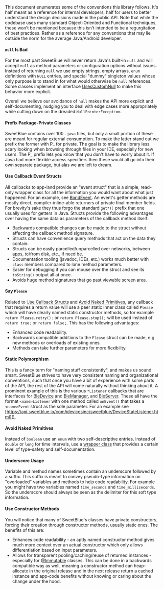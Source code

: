 This document enumerates some of the conventions this library follows. It's half meant as a reference for internal developers, half for users to better understand the design decisions made in the public API. Note that while the codebase uses many standard Object-Oriented and Functional techniques, these won't be mentioned because this isn't intended to be a regurgitation of best practices. Rather as a reference for any conventions that may lie outside the norm for the average Java/Android developer.

#### `null` Is Bad

For the most part SweetBlue will never return Java's built-in `null` and will accept `null` as method parameters or configuration options without issues. Instead of returning `null` we use empty strings, empty arrays, `enum` definitions with `NULL` entries, and special "dummy" singleton values whose only purpose is to stand in for what would otherwise be `null` references. Some classes implement an interface [UsesCustomNull](https://api.sweetblue.io/com/idevicesinc/sweetblue/utils/UsesCustomNull.html) to make this behavior more explicit.

Overall we believe our avoidance of `null` makes the API more explicit and self-documenting, nudging you to deal with edge cases more appropriately while cutting down on the dreaded `NullPointerException`.

#### Prefix Package-Private Classes

SweetBlue contains over 100 `.java` files, but only a small portion of these are meant for regular external consumption. To make the latter stand out we prefix the former with P_ for private. The goal is to make the library less scary looking when browsing through files in your IDE, especially for new users. The P_ prefix lets you know that you don't have to worry about it. If Java had more flexible access specifiers then these would all go into their own separate package, but alas we are left to dream.

#### Use Callback Event Structs

All callbacks to app-land provide an "event struct" that is a simple, read-only wrapper class for all the information you would want about what just happened. For an example, see [BondEvent](https://api.sweetblue.io/com/idevicesinc/sweetblue/BondListener.BondEvent.html). An event's getter methods are mostly direct, compiler-inline-able returners of private final member fields. For brevity's sake they thus forgo the standard `get*()` prefix that one usually uses for getters in Java. Structs provide the following advantages over having the same data as parameters of the callback method itself:
 * Backwards compatible changes can be made to the struct without affecting the callback method signature.
 * Structs can have convenience query methods that act on the data they contain.
 * Structs can be easily parcelled/unparcelled over networks, between apps, to/from disk, etc., if need be. 
 * Documentation tooling (javadoc, IDEs, etc.) works much better with `class` members compared to lone method parameters.
 * Easier for debugging if you can mouse over the struct and see its `toString()` output all at once.
 * Avoids huge method signatures that go past viewable screen area.

#### Say `Please`

Related to [Use Callback Structs](#use-callback-event-structs) and [Avoid Naked Primitives](#avoid-naked-primitives), any callback that requires a return value will use a peer static inner class called `Please` which will have clearly named static constructor methods, so for example `return Please.retry();` or `return Please.stop();` will be used instead of `return true;` or `return false;`. This has the following advantages:
 * Enhanced code readability.
 * Backwards compatible additions to the `Please` struct can be made, e.g. new methods or overloads of existing ones.
 * Methods can take further parameters for more flexibility.

#### Static Polymorphism

This is a fancy term for "naming stuff consistently", and makes us sound smart. SweetBlue strives to have very consistent naming and organizational conventions, such that once you have a bit of experience with some parts of the API, the rest of the API will come naturally without thinking about it. A prominent example of this is the various `*Listener` callbacks that are interfaces for [BleDevice](https://api.sweetblue.io/com/idevicesinc/sweetblue/BleDevice.html) and [BleManager](https://api.sweetblue.io/com/idevicesinc/sweetblue/BleManager.html), and [BleServer](https://api.sweetblue.io/com/idevicesinc/sweetblue/BleServer.html). These all have the format `<name>Listener` with one method called `onEvent()` that takes a `<name>Event` struct as the sole parameter. For an example see [https://api.sweetblue.io/com/idevicesinc/sweetblue/DeviceStateListener.html]().

#### Avoid Naked Primitives

Instead of `boolean` use an `enum` with two self-descriptive entries. Instead of `double` or `long` for time intervals, use a [wrapper class](https://api.sweetblue.io/com/idevicesinc/sweetblue/utils/Interval.html) that provides a certain level of type-safety and self-documentation.

#### Underscore Usage

Variable and method names sometimes contain an underscore followed by a suffix. This suffix is meant to convey pseudo-type information on "overloaded" variables and methods to help code readability. For example you might have two variables named `time_seconds` and `time_milliseconds`. So the underscore should always be seen as the delimiter for this soft type information.

#### Use Constructor Methods

You will notice that many of SweetBlue's classes have private constructors, forcing their creation through constructor methods, usually static ones. The benefits of this are:
 * Enhances code readability - an aptly named constructor method gives much more context over an actual constructor which only allows differentiation based on input parameters.
 * Allows for transparent pooling/caching/reuse of returned instances - especially for [@Immutable](https://api.sweetblue.io/com/idevicesinc/sweetblue/annotations/Immutable.html) classes. This can be done in a backwards compatible way as well, meaning a constructor method can heap-allocate in the original release and in the next release return a cached instance and app-code benefits without knowing or caring about the change under the hood.